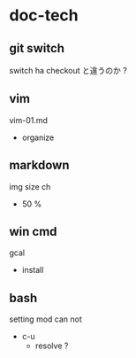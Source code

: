 
# doc-tech


## git switch

switch ha checkout と違うのか ?


## vim

vim-01.md
- organize


## markdown

img size ch
- 50 %


## win cmd

gcal
- install


## bash

setting mod can not
- c-u
  - resolve ?



